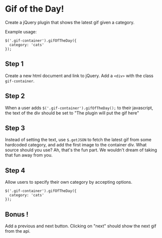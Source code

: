 # Gif of the Day!

Create a jQuery plugin that shows the latest gif given a category.

Example usage:

    $('.gif-container').gifOfTheDay({
      category: 'cats'
    });

## Step 1

Create a new html document and link to jQuery. Add a `<div>` with the class `gif-container`.

## Step 2

When a user adds `$('.gif-container').gifOfTheDay();` to their javascript,
the text of the div should be set to "The plugin will put the gif here"

## Step 3

Instead of setting the text, use `$.getJSON` to fetch the latest gif from some
hardcoded category, and add the first image to the container div.  What source should you use?  Ah, that's the fun part.  We wouldn't dream of taking that fun away from you.

## Step 4

Allow users to specify their own category by accepting options.

    $('.gif-container').gifOfTheDay({
      category: 'cats'
    });

## Bonus !

Add a previous and next button. Clicking on "next" should show the next gif from the api.
